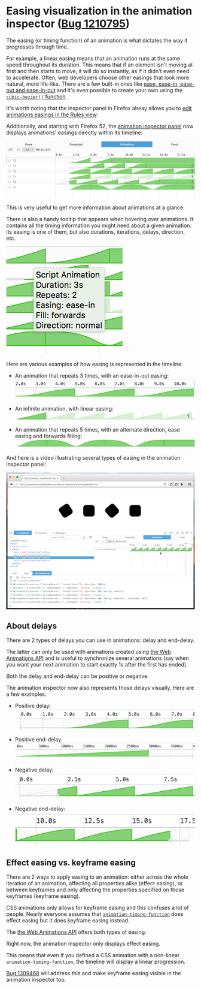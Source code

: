 # Easing visualization in the animation inspector ([Bug 1210795](https://bugzilla.mozilla.org/show_bug.cgi?id=1210795))

The easing (or  timing function) of an animation is what dictates the way it progresses through time.

For example, a linear easing means that an animation runs at the same speed throughout its duration. This means that if an element isn't moving at first and then starts to move, it will do so instantly, as if it didn't even need to accelerate.
Often, web developers choose other easings that look more natural, more life-like. There are a few built-in ones like [ease, ease-in, ease-out and ease-in-out](https://developer.mozilla.org/en-US/docs/Web/CSS/animation-timing-function#single-timing-function) and it's even possible to create your own using the [`cubic-bezier()` function](https://developer.mozilla.org/en-US/docs/Web/CSS/single-transition-timing-function#The_cubic-bezier()_class_of_timing-functions).

It's worth noting that the inspector panel in Firefox alreay allows you to [edit animations easings in the Rules view](https://developer.mozilla.org/en-US/docs/Tools/Page_Inspector/How_to/Work_with_animations#Edit_timing_functions).

Additionally, and starting with Firefox 52, the [animation inspector panel](https://developer.mozilla.org/en-US/docs/Tools/Page_Inspector/How_to/Work_with_animations#Animation_inspector) now displays animations' easings directly within its timeline:

![Screenshot of various easings in the animation inspector](timeline-easing.png)

This is very useful to get more information about animations at a glance.

There is also a handy tooltip that appears when hovering over animations. It contains all the timing information you might need about a given animation: its easing is one of them, but also durations, iterations, delays, direction, etc.

![Screenshot of the timing tooltip](timing-tooltip.png)

Here are various examples of how easing is represented in the timeline:

- An animation that repeats 3 times, with an ease-in-out easing:
![Screenshot of an ease-in-out animation with 3 iterations](ease-in-out-3-iterations.png)

- An infinite animation, with linear easing:
![Screenshot of a linear animation with infinite iterations](linear-infinite.png)

- An animation that repeats 5 times, with an alternate direction, ease easing and forwards filling:
![Screenshot of a ease animation with alternate direction](ease-alternate.png)

And here is a video illustrating several types of easing in the animation inspector panel:

[![Video of the animation panel displaying several types of animations](demo-video-thumbnail.png)](demo-video.mp4)

## About delays

There are 2 types of delays you can use in animations: delay and end-delay.

The latter can only be used with animations created using [the Web Animations API](https://developer.mozilla.org/en-US/docs/Web/API/Web_Animations_API) and is useful to synchronize several animations (say when you want your next animation to start exactly 1s after the first has ended).

Both the delay and end-delay can be positive or negative.

The animation inspector now also represents those delays visually. Here are a few examples:

- Positive delay:
![Screenshot of positive delay](positive-delay.png)

- Positive end-delay:
![Screenshot of positive end-delay](positive-end-delay.png)

- Negative delay:
![Screenshot of negative delay](negative-delay.png)

- Negative end-delay:
![Screenshot of negative end-delay](negative-end-delay.png)

## Effect easing vs. keyframe easing

There are 2 ways to apply easing to an animation: either across the whole iteration of an animation, affecting all properties alike (effect easing), or between keyframes and only affecting the properties specified on those keyframes (keyframe easing).

CSS animations only allows for keyframe easing and this confuses a lot of people. Nearly everyone assumes that [`animation-timing-function`](https://developer.mozilla.org/en-US/docs/Web/CSS/animation-timing-function) does effect easing but it does keyframe easing instead.

The [the Web Animations API](https://developer.mozilla.org/en-US/docs/Web/API/Web_Animations_API) offers both types of easing.

Right now, the animation inspector only displays effect easing.

This means that even if you defined a CSS animation with a non-linear `animation-timing-function`, the timeline will display a linear progression.

[Bug 1309468](https://bugzilla.mozilla.org/show_bug.cgi?id=1309468) will address this and make keyframe easing visible in the animation inspector too.

